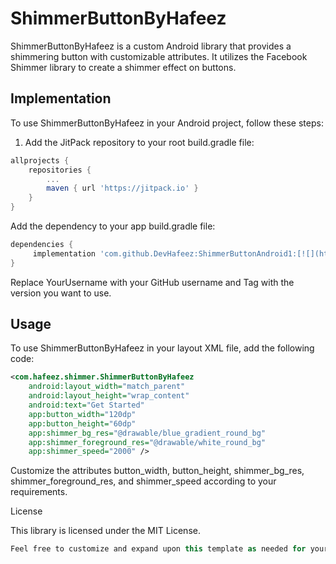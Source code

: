 # ShimmerButtonByHafeez

ShimmerButtonByHafeez is a custom Android library that provides a shimmering button with customizable attributes. It utilizes the Facebook Shimmer library to create a shimmer effect on buttons.

## Implementation

To use ShimmerButtonByHafeez in your Android project, follow these steps:

1. Add the JitPack repository to your root build.gradle file:

```groovy
allprojects {
    repositories {
        ...
        maven { url 'https://jitpack.io' }
    }
}
```
Add the dependency to your app build.gradle file:
```groovy
dependencies {
     implementation 'com.github.DevHafeez:ShimmerButtonAndroid1:[![](https://jitpack.io/v/DevHafeez/ShimmerButtonAndroid1.svg)](https://jitpack.io/#DevHafeez/ShimmerButtonAndroid1)'
}
```
Replace YourUsername with your GitHub username and Tag with the version you want to use.

## Usage

To use ShimmerButtonByHafeez in your layout XML file, add the following code:

```xml
<com.hafeez.shimmer.ShimmerButtonByHafeez
    android:layout_width="match_parent"
    android:layout_height="wrap_content"
    android:text="Get Started"
    app:button_width="120dp"
    app:button_height="60dp"
    app:shimmer_bg_res="@drawable/blue_gradient_round_bg"
    app:shimmer_foreground_res="@drawable/white_round_bg"
    app:shimmer_speed="2000" />
```
Customize the attributes button_width, button_height, shimmer_bg_res, shimmer_foreground_res, and shimmer_speed according to your requirements.

License

This library is licensed under the MIT License.

```groovy
Feel free to customize and expand upon this template as needed for your specific library. You can add more sections such as "Features", "Contributing", or "Acknowledgements" if desired. Additionally, you can include images or GIFs to showcase your library in action.
```




